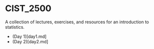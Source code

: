 # CIST_2500
A collection of lectures, exercises, and resources for an introduction to statistics. 

* (Day 1)[day1.md]
* (Day 2)[day2.md]
